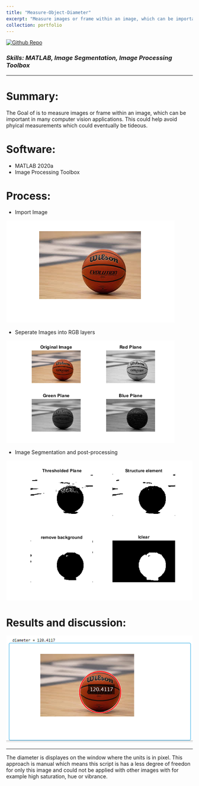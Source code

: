 ```yaml
---
title: "Measure-Object-Diameter"
excerpt: "Measure images or frame within an image, which can be important in many computer vision applications. This could help avoid phyical measurements which could eventually be tideous. <img src='/images/measure-diameter-of-ball/4.png'>"
collection: portfolio
---
```


<a href="https://github.com/YoussefVpm/Measure-Object-Diameter">
    <img src="https://img.shields.io/github/v/tag/:user/:repo" alt="Github Repo">
</a>

### _Skills: MATLAB, Image Segmentation, Image Processing Toolbox_

****

Summary:
===
The Goal of is to measure images or frame within an image, which can be important in many computer vision applications. This could help avoid phyical measurements which could eventually be tideous.

Software:
===
* MATLAB 2020a
* Image Processing Toolbox

Process:
===
* Import Image

<img src='/images/measure-diameter-of-ball/1.png'>

* Seperate Images into RGB layers

<img src='/images/measure-diameter-of-ball/2.png'>

* Image Segmentation and post-processing

<img src='/images/measure-diameter-of-ball/3.png'>

Results and discussion:
===
<img src='/images/measure-diameter-of-ball/4.png'>

***
The diameter is displayes on the window where the units is in pixel. This approach is manual which means this script is has a less degree of freedon for only this image and could not be applied with other images with for example high saturation, hue or vibrance.



